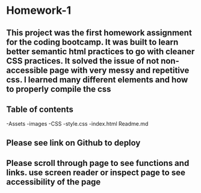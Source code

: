 # Homework-1
## This project was the first homework assignment for the coding bootcamp. It was built to learn better semantic html practices to go with cleaner CSS practices. It solved the issue of not non-accessible page with very messy and repetitive css. I learned many different elements and how to properly compile the css

## Table of contents
-Assets
    -images
    -CSS
        -style.css
-index.html
Readme.md

## Please see link on Github to deploy

## Please scroll through page to see functions and links. use screen reader or inspect page to see accessibility of the page
